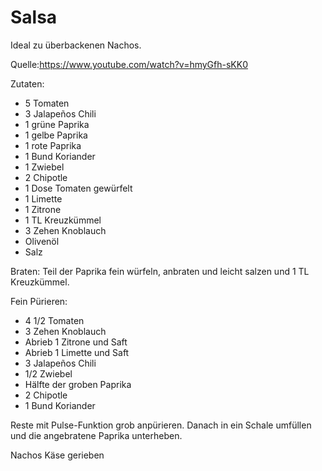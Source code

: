 # Salsa

Ideal zu überbackenen Nachos.

Quelle:https://www.youtube.com/watch?v=hmyGfh-sKK0

Zutaten:
- 5 Tomaten
- 3 Jalapeños Chili
- 1 grüne Paprika
- 1 gelbe Paprika
- 1 rote Paprika
- 1 Bund Koriander
- 1 Zwiebel
- 2 Chipotle 
- 1 Dose Tomaten gewürfelt 
- 1 Limette
- 1 Zitrone
- 1 TL Kreuzkümmel
- 3 Zehen Knoblauch
- Olivenöl
- Salz

Braten:
Teil der Paprika fein würfeln, anbraten und leicht salzen und 1 TL Kreuzkümmel.

Fein Pürieren:
- 4 1/2 Tomaten
- 3 Zehen Knoblauch
- Abrieb 1 Zitrone und Saft
- Abrieb 1 Limette und Saft
- 3 Jalapeños Chili
- 1/2 Zwiebel
- Hälfte der groben Paprika
- 2 Chipotle 
- 1 Bund Koriander

Reste mit Pulse-Funktion grob anpürieren. Danach in ein Schale umfüllen und die angebratene Paprika unterheben.


Nachos
Käse gerieben